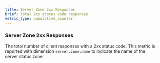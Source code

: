 ```yaml
---
title: Server Zone 2xx Responses
brief: Total 2xx status code responses
metric_type: cumulative_counter
---
```

### Server Zone 2xx Responses
The total number of client responses with a 2xx status code. This metric is reported with dimension
`server.zone.name` to indicate the name of the server status zone.
